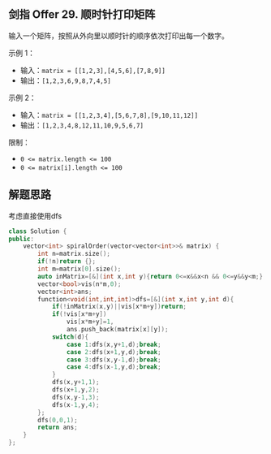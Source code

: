 ## 剑指 Offer 29. 顺时针打印矩阵

输入一个矩阵，按照从外向里以顺时针的顺序依次打印出每一个数字。

示例 1：
- 输入：`matrix = [[1,2,3],[4,5,6],[7,8,9]]`
- 输出：`[1,2,3,6,9,8,7,4,5]`

示例 2：
- 输入：`matrix = [[1,2,3,4],[5,6,7,8],[9,10,11,12]]`
- 输出：`[1,2,3,4,8,12,11,10,9,5,6,7]` 

限制：
- `0 <= matrix.length <= 100`
- `0 <= matrix[i].length <= 100`

## 解题思路

考虑直接使用dfs

```cpp
class Solution {
public:
    vector<int> spiralOrder(vector<vector<int>>& matrix) {
        int n=matrix.size();
        if(!n)return {};
        int m=matrix[0].size();
        auto inMatrix=[&](int x,int y){return 0<=x&&x<n && 0<=y&&y<m;};
        vector<bool>vis(n*m,0);
        vector<int>ans;
        function<void(int,int,int)>dfs=[&](int x,int y,int d){
            if(!inMatrix(x,y)||vis[x*m+y])return;
            if(!vis[x*m+y])
                vis[x*m+y]=1,
                ans.push_back(matrix[x][y]);
            switch(d){
                case 1:dfs(x,y+1,d);break;
                case 2:dfs(x+1,y,d);break;
                case 3:dfs(x,y-1,d);break;
                case 4:dfs(x-1,y,d);break;
            }
            dfs(x,y+1,1);
            dfs(x+1,y,2);
            dfs(x,y-1,3);
            dfs(x-1,y,4);
        };
        dfs(0,0,1);
        return ans;
    }
};
```
